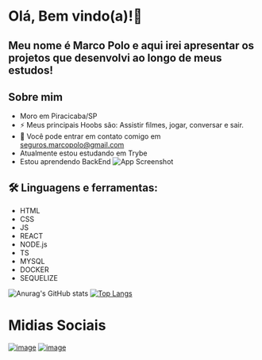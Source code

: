 # Olá, Bem vindo(a)!👋
## Meu nome é Marco Polo e aqui irei apresentar os projetos que desenvolvi ao longo de meus estudos!
## Sobre mim
- Moro em Piracicaba/SP
- ⚡ Meus principais Hoobs são: Assistir filmes, jogar, conversar e sair.
- 💬 Você pode entrar em contato comigo em seguros.marcopolo@gmail.com
- Atualmente estou estudando em Trybe
- Estou aprendendo BackEnd
![App Screenshot](https://i.pinimg.com/originals/15/e7/e3/15e7e300166c962d3b8a22f60b5cac9e.gif)

## 🛠 Linguagens e ferramentas:
- HTML
- CSS
- JS
- REACT
- NODE.js
- TS
- MYSQL
- DOCKER
- SEQUELIZE

![Anurag's GitHub stats](https://github-readme-stats.vercel.app/api?username=MarcoPoloJr&show_icons=true&theme=transparent)
[![Top Langs](https://github-readme-stats.vercel.app/api/top-langs/?username=MarcoPoloJr&layout=compact&theme=transparent)](https://github.com/anuraghazra/github-readme-stats)
# Midias Sociais
[![image ](https://img.shields.io/badge/GitHub-100000?style=for-the-badge&logo=github&logoColor=white)](https://github.com/marcoPoloJr/)
[![image ](https://img.shields.io/badge/LinkedIn-0077B5?style=for-the-badge&logo=linkedin&logoColor=white)](https://www.linkedin.com/in/marcopolojr/)

<!--
**marcoPoloJr/MarcoPoloJr** is a ✨ _special_ ✨ repository because its `README.md` (this file) appears on your GitHub profile.

Here are some ideas to get you started:

- 🔭 I’m currently working on ...
- 🌱 I’m currently learning ...
- 👯 I’m looking to collaborate on ...
- 🤔 I’m looking for help with ...
- 💬 Ask me about ...
- 📫 How to reach me: ...
- 😄 Pronouns: ...
- ⚡ Fun fact: ...
-->
